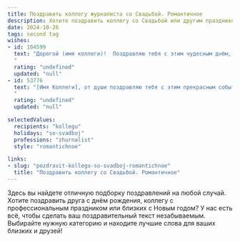 ```yaml
---
title: Поздравить коллегу журналиста со Свадьбой. Романтичное
description: Хотите поздравить коллегу со Свадьбой или другим праздником? Наш ИИ создаст незабываемое поздравление, а вы обязательно выделитесь среди других.  
date: 2024-10-26
tags: second tag
wishes:
- id: 104599
  text: "Дорогой (имя коллеги)!  Поздравляю тебя с этим чудесным днём, с началом вашей новой, прекрасной истории! Пусть ваша жизнь вместе будет полна ярких событий, вдохновения и безграничной любви, словно захватывающий репортаж о самом счастливом путешествии. Желаю вам всегда оставаться такими же светлыми и искренними, как лучшие ваши статьи, и бережно хранить тепло ваших чувств, как драгоценный эксклюзив! Горько!
  "
  rating: "undefined"
  updated: "null"
- id: 53776
  text: "[Имя Коллеги], от души поздравляю тебя с этим прекрасным событием! Пусть ваша новая семья станет  источником счастья, вдохновения и любви, а ваша совместная жизнь будет полна ярких красок и счастливых моментов. Пусть вашим  переживаниям  будет подвластна любая новость, а  каждое написанное слово будет пропитано нежностью. Желаю вам  бескрайней любви,  безграничного счастья  и  неиссякаемого творческого вдохновения!
  "
  rating: "undefined"
  updated: "null"

selectedValues:
  recipients: "kollegu"
  holidays: "so-svadboj"
  professions: "zhurnalist"
  style: "romantichnoe"

links:
- slug: "pozdravit-kollegu-so-svadboj-romantichnoe"
  title: "Поздравить коллегу со Свадьбой. Романтичное"
---
```


Здесь вы найдете отличную подборку поздравлений на любой случай. 
Хотите поздравить друга с днём рождения, коллегу с профессиональным праздником или близких с Новым годом? У нас есть всё, чтобы сделать ваш поздравительный текст незабываемым. Выбирайте нужную категорию и находите лучшие слова для ваших близких и друзей!
